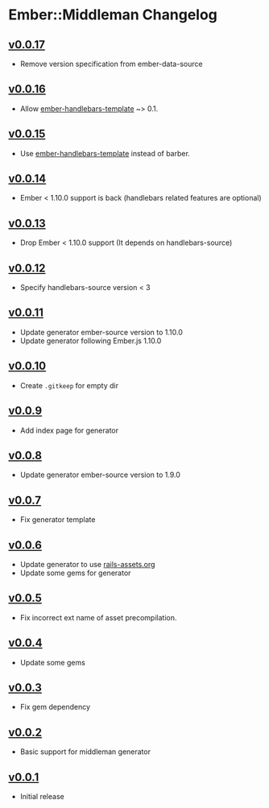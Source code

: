 # Ember::Middleman Changelog

## [v0.0.17](https://github.com/tricknotes/ember-middleman/tree/v0.0.17)

* Remove version specification from ember-data-source

## [v0.0.16](https://github.com/tricknotes/ember-middleman/tree/v0.0.16)

* Allow [ember-handlebars-template][] ~> 0.1.

## [v0.0.15](https://github.com/tricknotes/ember-middleman/tree/v0.0.15)

* Use [ember-handlebars-template][] instead of barber.

[ember-handlebars-template]: https://github.com/tricknotes/ember-middleman

## [v0.0.14](https://github.com/tricknotes/ember-middleman/tree/v0.0.14)

* Ember < 1.10.0 support is back (handlebars related features are optional)

## [v0.0.13](https://github.com/tricknotes/ember-middleman/tree/v0.0.13)

* Drop Ember < 1.10.0 support (It depends on handlebars-source)

## [v0.0.12](https://github.com/tricknotes/ember-middleman/tree/v0.0.12)

* Specify handlebars-source version < 3

## [v0.0.11](https://github.com/tricknotes/ember-middleman/tree/v0.0.11)

* Update generator ember-source version to 1.10.0
* Update generator following Ember.js 1.10.0

## [v0.0.10](https://github.com/tricknotes/ember-middleman/tree/v0.0.10)

* Create `.gitkeep` for empty dir

## [v0.0.9](https://github.com/tricknotes/ember-middleman/tree/v0.0.9)

* Add index page for generator

## [v0.0.8](https://github.com/tricknotes/ember-middleman/tree/v0.0.8)

* Update generator ember-source version to 1.9.0

## [v0.0.7](https://github.com/tricknotes/ember-middleman/tree/v0.0.7)

* Fix generator template

## [v0.0.6](https://github.com/tricknotes/ember-middleman/tree/v0.0.6)

* Update generator to use [rails-assets.org][]
* Update some gems for generator

[rails-assets.org]: https://rails-assets.org/

## [v0.0.5](https://github.com/tricknotes/ember-middleman/tree/v0.0.5)

* Fix incorrect ext name of asset precompilation.

## [v0.0.4](https://github.com/tricknotes/ember-middleman/tree/v0.0.4)

* Update some gems

## [v0.0.3](https://github.com/tricknotes/ember-middleman/tree/v0.0.3)

* Fix gem dependency

## [v0.0.2](https://github.com/tricknotes/ember-middleman/tree/v0.0.2)

* Basic support for middleman generator

## [v0.0.1](https://github.com/tricknotes/ember-middleman/tree/v0.0.1)

* Initial release
